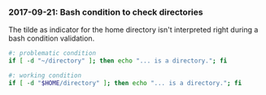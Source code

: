 ### 2017-09-21: Bash condition to check directories

The tilde as indicator for the home directory isn't interpreted right during a bash condition validation.

```bash
#: problematic condition
if [ -d "~/directory" ]; then echo "... is a directory."; fi

#: working condition
if [ -d "$HOME/directory" ]; then echo "... is a directory."; fi
```
